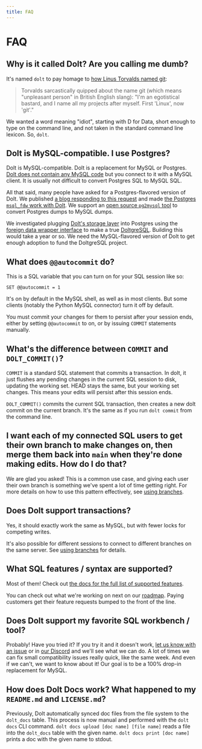 ```yaml
---
title: FAQ
---
```


# FAQ

## Why is it called Dolt? Are you calling me dumb?

It's named `dolt` to pay homage to [how Linus Torvalds named
git](https://en.wikipedia.org/wiki/Git#Naming):

> Torvalds sarcastically quipped about the name git (which means
> "unpleasant person" in British English slang): "I'm an egotistical
> bastard, and I name all my projects after myself. First 'Linux',
> now 'git'."

We wanted a word meaning "idiot", starting with D for Data, 
short enough to type on the command line, and
not taken in the standard command line lexicon. So,
`dolt`.

## Dolt is MySQL-compatible. I use Postgres?

Dolt is MySQL-compatible. Dolt is a replacement for MySQL or Postgres. 
[Dolt does not contain any MySQL code](../architecture/architecture.md) 
but you connect to it with a MySQL client. It is usually not difficult 
to convert Postgres SQL to MySQL SQL.

All that said, many people have asked for a Postgres-flavored version
of Dolt. We published [a blog responding to this request](https://www.dolthub.com/blog/2022-03-28-have-postgres-want-dolt/) 
and made [the Postgres `msql_fdw` work with Dolt](https://www.dolthub.com/blog/2023-04-12-dolt-with-mysql_fdw/). We support an [open source `pg2mysql` tool](https://github.com/dolthub/pg2mysql) to convert Postgres dumps to MySQL dumps.

We investigated plugging [Dolt's storage layer](../architecture/storage-engine.md) into Postgres using the [foreign data wrapper interface](https://www.dolthub.com/blog/2022-01-26-creating-a-postgres-foreign-data-wrapper/) to make a true [DoltgreSQL](https://www.doltgresql.com). Building this would take a year or so. We need the MySQL-flavored version of Dolt to get enough adoption to fund the DoltgreSQL project.

## What does `@@autocommit` do?

This is a SQL variable that you can turn on for your SQL session like so:

`SET @@autocommit = 1`

It's on by default in the MySQL shell, as well as in most clients. But
some clients (notably the Python MySQL connector) turn it off by
default.

You must commit your changes for them to persist after your session
ends, either by setting `@@autocommit` to on, or by issuing `COMMIT`
statements manually.

## What's the difference between `COMMIT` and `DOLT_COMMIT()`?

`COMMIT` is a standard SQL statement that commits a transaction. In
dolt, it just flushes any pending changes in the current SQL session
to disk, updating the working set. HEAD stays the same, but your
working set changes. This means your edits will persist after this
session ends.

`DOLT_COMMIT()` commits the current SQL transaction, then creates a
new dolt commit on the current branch. It's the same as if you run
`dolt commit` from the command line.

## I want each of my connected SQL users to get their own branch to make changes on, then merge them back into `main` when they're done making edits. How do I do that?

We are glad you asked! This is a common use case, and giving each user
their own branch is something we've spent a lot of time getting
right. For more details on how to use this pattern effectively, see
[using branches](../reference/sql/version-control/branches.md).

## Does Dolt support transactions?

Yes, it should exactly work the same as MySQL, but with fewer locks
for competing writes.

It's also possible for different sessions to connect to different
branches on the same server. See [using
branches](../reference/sql/version-control/branches.md) for details.

## What SQL features / syntax are supported?

Most of them! Check out [the docs for the full list of supported
features](../reference/sql/sql-support/supported-statements.md).

You can check out what we're working on next on our
[roadmap](./roadmap.md). Paying customers get their feature requests
bumped to the front of the line.

## Does Dolt support my favorite SQL workbench / tool?

Probably! Have you tried it? If you try it and it doesn't work, [let
us know with an issue](https://github.com/dolthub/dolt/issues) or in
[our Discord](https://discord.com/invite/RFwfYpu) and we'll see what
we can do. A lot of times we can fix small compatibility issues really
quick, like the same week. And even if we can't, we want to know about
it! Our goal is to be a 100% drop-in replacement for MySQL.

## How does Dolt Docs work? What happened to my `README.md` and `LICENSE.md`?

Previously, Dolt automatically synced doc files from the file system to the 
`dolt_docs` table. This process is now manual and performed with the `dolt docs`
CLI command. `dolt docs upload [doc name] [file name]` reads a file into the 
`dolt_docs` table with the given name. `dolt docs print [doc name]` prints a 
doc with the given name to stdout.
